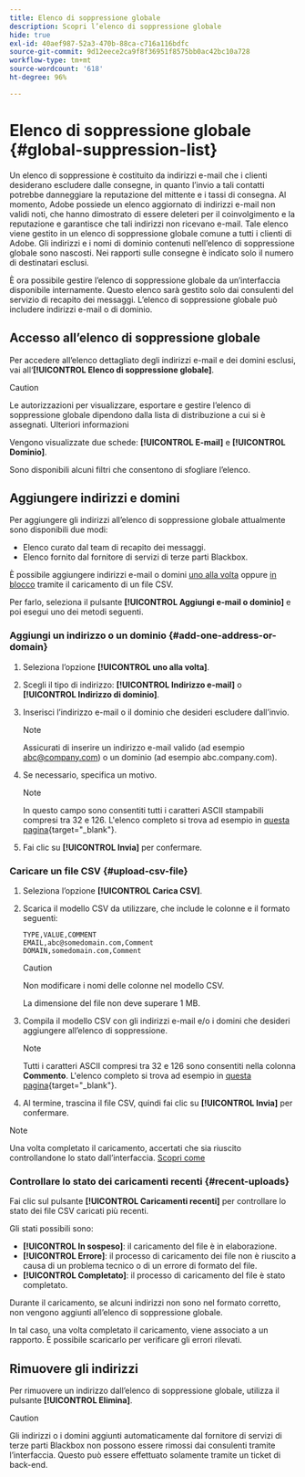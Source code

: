 ```yaml
---
title: Elenco di soppressione globale
description: Scopri l’elenco di soppressione globale
hide: true
exl-id: 40aef987-52a3-470b-88ca-c716a116bdfc
source-git-commit: 9d12eece2ca9f8f36951f8575bb0ac42bc10a728
workflow-type: tm+mt
source-wordcount: '618'
ht-degree: 96%

---
```


# Elenco di soppressione globale {#global-suppression-list}

Un elenco di soppressione è costituito da indirizzi e-mail che i clienti desiderano escludere dalle consegne, in quanto l’invio a tali contatti potrebbe danneggiare la reputazione del mittente e i tassi di consegna. Al momento, Adobe possiede un elenco aggiornato di indirizzi e-mail non validi noti, che hanno dimostrato di essere deleteri per il coinvolgimento e la reputazione e garantisce che tali indirizzi non ricevano e-mail. Tale elenco viene gestito in un elenco di soppressione globale comune a tutti i clienti di Adobe. Gli indirizzi e i nomi di dominio contenuti nell’elenco di soppressione globale sono nascosti. Nei rapporti sulle consegne è indicato solo il numero di destinatari esclusi.

È ora possibile gestire l’elenco di soppressione globale da un’interfaccia disponibile internamente. Questo elenco sarà gestito solo dai consulenti del servizio di recapito dei messaggi. L’elenco di soppressione globale può includere indirizzi e-mail o di dominio.

## Accesso all’elenco di soppressione globale

Per accedere all’elenco dettagliato degli indirizzi e-mail e dei domini esclusi, vai all‘**[!UICONTROL Elenco di soppressione globale]**.

>[!CAUTION]
>
>Le autorizzazioni per visualizzare, esportare e gestire l’elenco di soppressione globale dipendono dalla lista di distribuzione a cui si è assegnati. Ulteriori informazioni

Vengono visualizzate due schede: **[!UICONTROL E-mail]** e **[!UICONTROL Dominio]**.

Sono disponibili alcuni filtri che consentono di sfogliare l’elenco.

## Aggiungere indirizzi e domini

Per aggiungere gli indirizzi all’elenco di soppressione globale attualmente sono disponibili due modi:

* Elenco curato dal team di recapito dei messaggi.
* Elenco fornito dal fornitore di servizi di terze parti Blackbox.

È possibile aggiungere indirizzi e-mail o domini [uno alla volta](#add-one-address-or-domain) oppure [in blocco](#upload-csv-file) tramite il caricamento di un file CSV.

Per farlo, seleziona il pulsante **[!UICONTROL Aggiungi e-mail o dominio]** e poi esegui uno dei metodi seguenti.

### Aggiungi un indirizzo o un dominio {#add-one-address-or-domain}

1. Seleziona l’opzione **[!UICONTROL uno alla volta]**.

1. Scegli il tipo di indirizzo: **[!UICONTROL Indirizzo e-mail]** o **[!UICONTROL Indirizzo di dominio]**.

1. Inserisci l’indirizzo e-mail o il dominio che desideri escludere dall’invio.

   >[!NOTE]
   >
   >Assicurati di inserire un indirizzo e-mail valido (ad esempio abc@company.com) o un dominio (ad esempio abc.company.com).

1. Se necessario, specifica un motivo.

   >[!NOTE]
   >
   >In questo campo sono consentiti tutti i caratteri ASCII stampabili compresi tra 32 e 126. L&#39;elenco completo si trova ad esempio in [questa pagina](https://en.wikipedia.org/wiki/Wikipedia:ASCII#ASCII_printable_characters){target="_blank"}.

1. Fai clic su **[!UICONTROL Invia]** per confermare.

### Caricare un file CSV {#upload-csv-file}

1. Seleziona l’opzione **[!UICONTROL Carica CSV]**.

1. Scarica il modello CSV da utilizzare, che include le colonne e il formato seguenti:

   ```
   TYPE,VALUE,COMMENT
   EMAIL,abc@somedomain.com,Comment
   DOMAIN,somedomain.com,Comment
   ```

   >[!CAUTION]
   >
   >Non modificare i nomi delle colonne nel modello CSV.
   >
   >La dimensione del file non deve superare 1 MB.

1. Compila il modello CSV con gli indirizzi e-mail e/o i domini che desideri aggiungere all’elenco di soppressione.

   >[!NOTE]
   >
   >Tutti i caratteri ASCII compresi tra 32 e 126 sono consentiti nella colonna **Commento**. L&#39;elenco completo si trova ad esempio in [questa pagina](https://en.wikipedia.org/wiki/Wikipedia:ASCII#ASCII_printable_characters){target="_blank"}.

1. Al termine, trascina il file CSV, quindi fai clic su **[!UICONTROL Invia]** per confermare.

>[!NOTE]
>
>Una volta completato il caricamento, accertati che sia riuscito controllandone lo stato dall’interfaccia. [Scopri come](#recent-uploads)

### Controllare lo stato dei caricamenti recenti {#recent-uploads}

Fai clic sul pulsante **[!UICONTROL Caricamenti recenti]** per controllare lo stato dei file CSV caricati più recenti.

Gli stati possibili sono:

* **[!UICONTROL In sospeso]**: il caricamento del file è in elaborazione.
* **[!UICONTROL Errore]**: il processo di caricamento dei file non è riuscito a causa di un problema tecnico o di un errore di formato del file.
* **[!UICONTROL Completato]**: il processo di caricamento del file è stato completato.

Durante il caricamento, se alcuni indirizzi non sono nel formato corretto, non vengono aggiunti all’elenco di soppressione globale.

In tal caso, una volta completato il caricamento, viene associato a un rapporto. È possibile scaricarlo per verificare gli errori rilevati.

## Rimuovere gli indirizzi

Per rimuovere un indirizzo dall’elenco di soppressione globale, utilizza il pulsante **[!UICONTROL Elimina]**.

>[!CAUTION]
>
>Gli indirizzi o i domini aggiunti automaticamente dal fornitore di servizi di terze parti Blackbox non possono essere rimossi dai consulenti tramite l’interfaccia. Questo può essere effettuato solamente tramite un ticket di back-end.
